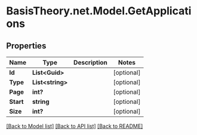 
# BasisTheory.net.Model.GetApplications

## Properties

Name | Type | Description | Notes
------------ | ------------- | ------------- | -------------
**Id** | **List&lt;Guid&gt;** |  | [optional] 
**Type** | **List&lt;string&gt;** |  | [optional] 
**Page** | **int?** |  | [optional] 
**Start** | **string** |  | [optional] 
**Size** | **int?** |  | [optional] 

[[Back to Model list]](../README.md#documentation-for-models)
[[Back to API list]](../README.md#documentation-for-api-endpoints)
[[Back to README]](../README.md)

